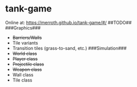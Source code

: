 # tank-game
Online at: https://merroth.github.io/tank-game/#/
##TODO##
###Graphics###
  - ~~Barriers/Walls~~
  - Tile variants
  - Transition tiles (grass-to-sand, etc.)
###Simulation###
  - ~~World class~~
  - ~~Player class~~
  - ~~Projectile class~~
  - ~~Weapon class~~
  - Wall class
  - Tile class
